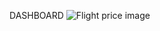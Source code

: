 DASHBOARD
![Flight price image](https://github.com/Amandeepsinghn/Flight_price/assets/137553469/5d7bf65c-9549-412f-bd28-5a28083997c5)

